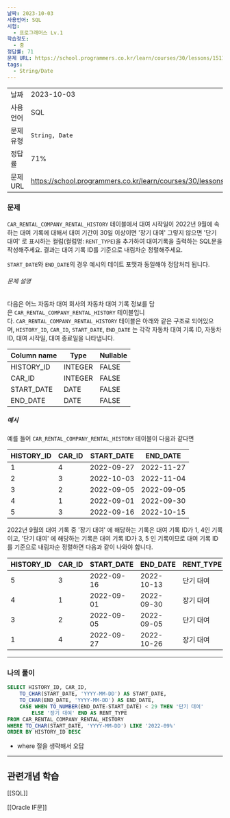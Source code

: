 ```yaml
---
날짜: 2023-10-03
사용언어: SQL
시험:
  - 프로그래머스 Lv.1
학습정도:
  - 중
정답률: 71
문제 URL: https://school.programmers.co.kr/learn/courses/30/lessons/151138
tags:
  - String/Date
---
```

|           |                                                                  |
| --------- | ---------------------------------------------------------------- |
| 날짜      | 2023-10-03                                                       |
| 사용 언어 | SQL                                                              |
| 문제 유형 | `String, Date`                                                   |
| 정답률    | 71%                                                              |
| 문제 URL  | https://school.programmers.co.kr/learn/courses/30/lessons/151138 |

### 문제

`CAR_RENTAL_COMPANY_RENTAL_HISTORY` 테이블에서 대여 시작일이 2022년 9월에 속하는 대여 기록에 대해서 대여 기간이 30일 이상이면 '장기 대여' 그렇지 않으면 '단기 대여' 로 표시하는 컬럼(컬럼명: `RENT_TYPE`)을 추가하여 대여기록을 출력하는 SQL문을 작성해주세요. 결과는 대여 기록 ID를 기준으로 내림차순 정렬해주세요.

`START_DATE`와 `END_DATE`의 경우 예시의 데이트 포맷과 동일해야 정답처리 됩니다.

###### 문제 설명

다음은 어느 자동차 대여 회사의 자동차 대여 기록 정보를 담은 `CAR_RENTAL_COMPANY_RENTAL_HISTORY` 테이블입니다. `CAR_RENTAL_COMPANY_RENTAL_HISTORY` 테이블은 아래와 같은 구조로 되어있으며, `HISTORY_ID`, `CAR_ID`, `START_DATE`, `END_DATE` 는 각각 자동차 대여 기록 ID, 자동차 ID, 대여 시작일, 대여 종료일을 나타냅니다.

|Column name|Type|Nullable|
|---|---|---|
|HISTORY_ID|INTEGER|FALSE|
|CAR_ID|INTEGER|FALSE|
|START_DATE|DATE|FALSE|
|END_DATE|DATE|FALSE|

##### 예시

예를 들어 `CAR_RENTAL_COMPANY_RENTAL_HISTORY` 테이블이 다음과 같다면

|HISTORY_ID|CAR_ID|START_DATE|END_DATE|
|---|---|---|---|
|1|4|2022-09-27|2022-11-27|
|2|3|2022-10-03|2022-11-04|
|3|2|2022-09-05|2022-09-05|
|4|1|2022-09-01|2022-09-30|
|5|3|2022-09-16|2022-10-15|

2022년 9월의 대여 기록 중 '장기 대여' 에 해당하는 기록은 대여 기록 ID가 1, 4인 기록이고, '단기 대여' 에 해당하는 기록은 대여 기록 ID가 3, 5 인 기록이므로 대여 기록 ID를 기준으로 내림차순 정렬하면 다음과 같이 나와야 합니다.

|HISTORY_ID|CAR_ID|START_DATE|END_DATE|RENT_TYPE|
|---|---|---|---|---|
|5|3|2022-09-16|2022-10-13|단기 대여|
|4|1|2022-09-01|2022-09-30|장기 대여|
|3|2|2022-09-05|2022-09-05|단기 대여|
|1|4|2022-09-27|2022-10-26|장기 대여|

---
### 나의 풀이

```sql
SELECT HISTORY_ID, CAR_ID,
    TO_CHAR(START_DATE, 'YYYY-MM-DD') AS START_DATE,
    TO_CHAR(END_DATE, 'YYYY-MM-DD') AS END_DATE, 
    CASE WHEN TO_NUMBER(END_DATE-START_DATE) < 29 THEN '단기 대여' 
        ELSE '장기 대여' END AS RENT_TYPE
FROM CAR_RENTAL_COMPANY_RENTAL_HISTORY
WHERE TO_CHAR(START_DATE, 'YYYY-MM-DD') LIKE '2022-09%'
ORDER BY HISTORY_ID DESC
```

- where 절을 생략해서 오답

---
## 관련개념 학습

[[SQL]] 

[[Oracle IF문]]
